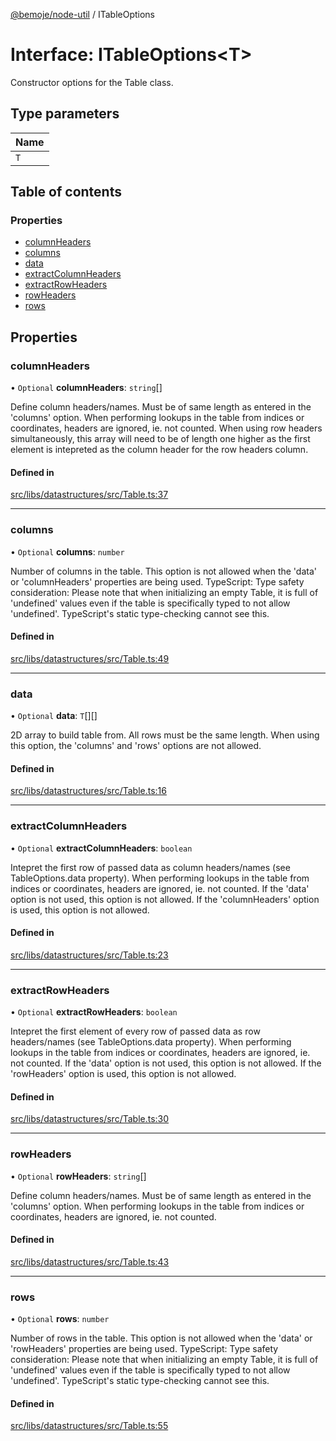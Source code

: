 [@bemoje/node-util](../README.md) / ITableOptions

# Interface: ITableOptions<T\>

Constructor options for the Table class.

## Type parameters

| Name |
| :------ |
| `T` |

## Table of contents

### Properties

- [columnHeaders](ITableOptions.md#columnheaders)
- [columns](ITableOptions.md#columns)
- [data](ITableOptions.md#data)
- [extractColumnHeaders](ITableOptions.md#extractcolumnheaders)
- [extractRowHeaders](ITableOptions.md#extractrowheaders)
- [rowHeaders](ITableOptions.md#rowheaders)
- [rows](ITableOptions.md#rows)

## Properties

### columnHeaders

• `Optional` **columnHeaders**: `string`[]

Define column headers/names.
Must be of same length as entered in the 'columns' option.
When performing lookups in the table from indices or coordinates, headers are ignored, ie. not counted.
When using row headers simultaneously, this array will need to be of length one higher as the first element is intepreted as the column header for the row headers column.

#### Defined in

[src/libs/datastructures/src/Table.ts:37](https://github.com/bemoje/bemoje-node-util/blob/32b3db2/src/libs/datastructures/src/Table.ts#L37)

___

### columns

• `Optional` **columns**: `number`

Number of columns in the table.
This option is not allowed when the 'data' or 'columnHeaders' properties are being used.
TypeScript: Type safety consideration: Please note that when initializing an empty Table, it is full of 'undefined' values even if the table is specifically typed to not allow 'undefined'. TypeScript's static type-checking cannot see this.

#### Defined in

[src/libs/datastructures/src/Table.ts:49](https://github.com/bemoje/bemoje-node-util/blob/32b3db2/src/libs/datastructures/src/Table.ts#L49)

___

### data

• `Optional` **data**: `T`[][]

2D array to build table from.
All rows must be the same length.
When using this option, the 'columns' and 'rows' options are not allowed.

#### Defined in

[src/libs/datastructures/src/Table.ts:16](https://github.com/bemoje/bemoje-node-util/blob/32b3db2/src/libs/datastructures/src/Table.ts#L16)

___

### extractColumnHeaders

• `Optional` **extractColumnHeaders**: `boolean`

Intepret the first row of passed data as column headers/names (see TableOptions.data property).
When performing lookups in the table from indices or coordinates, headers are ignored, ie. not counted.
If the 'data' option is not used, this option is not allowed.
If the 'columnHeaders' option is used, this option is not allowed.

#### Defined in

[src/libs/datastructures/src/Table.ts:23](https://github.com/bemoje/bemoje-node-util/blob/32b3db2/src/libs/datastructures/src/Table.ts#L23)

___

### extractRowHeaders

• `Optional` **extractRowHeaders**: `boolean`

Intepret the first element of every row of passed data as row headers/names (see TableOptions.data property).
When performing lookups in the table from indices or coordinates, headers are ignored, ie. not counted.
If the 'data' option is not used, this option is not allowed.
If the 'rowHeaders' option is used, this option is not allowed.

#### Defined in

[src/libs/datastructures/src/Table.ts:30](https://github.com/bemoje/bemoje-node-util/blob/32b3db2/src/libs/datastructures/src/Table.ts#L30)

___

### rowHeaders

• `Optional` **rowHeaders**: `string`[]

Define column headers/names.
Must be of same length as entered in the 'columns' option.
When performing lookups in the table from indices or coordinates, headers are ignored, ie. not counted.

#### Defined in

[src/libs/datastructures/src/Table.ts:43](https://github.com/bemoje/bemoje-node-util/blob/32b3db2/src/libs/datastructures/src/Table.ts#L43)

___

### rows

• `Optional` **rows**: `number`

Number of rows in the table.
This option is not allowed when the 'data' or 'rowHeaders' properties are being used.
TypeScript: Type safety consideration: Please note that when initializing an empty Table, it is full of 'undefined' values even if the table is specifically typed to not allow 'undefined'. TypeScript's static type-checking cannot see this.

#### Defined in

[src/libs/datastructures/src/Table.ts:55](https://github.com/bemoje/bemoje-node-util/blob/32b3db2/src/libs/datastructures/src/Table.ts#L55)
